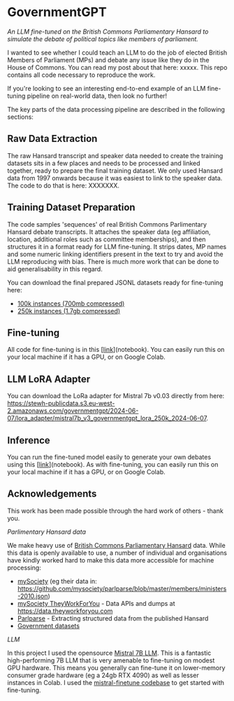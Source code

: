 # GovernmentGPT
_An LLM fine-tuned on the British Commons Parliamentary Hansard to simulate the debate of political topics like members of parliament._

I wanted to see whether I could teach an LLM to do the job of elected British Members of Parliament (MPs) and debate any issue like they do in the House of Commons. You can read my post about that here: xxxxx. This repo contains all code necessary to reproduce the work. 

If you're looking to see an interesting end-to-end example of an LLM fine-tuning pipeline on real-world data, then look no further!

The key parts of the data processing pipeline are described in the following sections:

## Raw Data Extraction
The raw Hansard transcript and speaker data needed to create the training datasets sits in a few places and needs to be processed and linked together, ready to prepare the final training dataset. We only used Hansard data from 1997 onwards because it was easiest to link to the speaker data. The code to do that is here: XXXXXXX.

## Training Dataset Preparation
The code samples 'sequences' of real British Commons Parlimentary Hansard debate transcripts. It attaches the speaker data (eg affiliation, location, additional roles such as committee memberships), and then structures it in a format ready for LLM fine-tuning. It strips dates, MP names and some numeric linking identifiers present in the text to try and avoid the LLM reproducing with bias. There is much more work that can be done to aid generalisability in this regard.

You can download the final prepared JSONL datasets ready for fine-tuning here:
- [100k instances (700mb compressed)](https://stewh-publicdata.s3.eu-west-2.amazonaws.com/governmentgpt/2024-06-07/datasets/HansardSequences_100k.big.txt.zip)
- [250k instances (1.7gb compressed)](https://stewh-publicdata.s3.eu-west-2.amazonaws.com/governmentgpt/2024-06-07/datasets/HansardSequences_250k.big.txt.zip)

## Fine-tuning
All code for fine-tuning is in this [[link](https://github.com/stewhsource/GovernmentGPT/blob/main/FineTuning/GovernmentGPT_FineTune_Mistral_7b.ipynb)](notebook). You can easily run this on your local machine if it has a GPU, or on Google Colab.

## LLM LoRA Adapter
You can download the LoRa adapter for Mistral 7b v0.03 directly from here: https://stewh-publicdata.s3.eu-west-2.amazonaws.com/governmentgpt/2024-06-07/lora_adapter/mistral7b_v3_governmentgpt_lora_250k_2024-06-07.

## Inference
You can run the fine-tuned model easily to generate your own debates using this [[link](https://github.com/stewhsource/GovernmentGPT/blob/main/Inference/GovernmentGPT_Inference.ipynb)](notebook). As with fine-tuning, you can easily run this on your local machine if it has a GPU, or on Google Colab.

## Acknowledgements
This work has been made possible through the hard work of others - thank you.


*Parlimentary Hansard data*

We make heavy use of [British Commons Parliamentary Hansard](https://hansard.parliament.uk) data. While this data is openly available to use, a number of individual and organisations have kindly worked hard to make this data more accessible for machine processing:

- [mySociety](https://www.mysociety.org) (eg their data in: https://github.com/mysociety/parlparse/blob/master/members/ministers-2010.json)
- [mySociety TheyWorkForYou](https://www.theyworkforyou.com) - Data APIs and dumps at https://data.theyworkforyou.com
- [Parlparse](https://github.com/mysociety/parlparse) - Extracting structured data from the published Hansard
- [Government datasets](https://www.parliament.uk/business/publications/research/parliament-facts-and-figures/members-of-parliament/)


*LLM*

In this project I used the opensource [Mistral 7B LLM](https://mistral.ai/news/announcing-mistral-7b/). This is a fantastic high-performing 7B LLM that is very amenable to fine-tuning on modest GPU hardware. This means you generally can fine-tune it on lower-memory consumer grade hardware (eg a 24gb RTX 4090) as well as lesser instances in Colab. I used the [mistral-finetune codebase](https://github.com/mistralai/mistral-finetune) to get started with fine-tuning.
